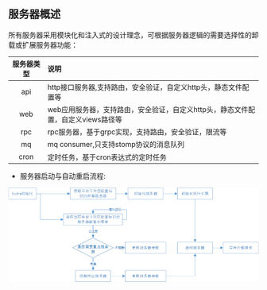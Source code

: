 ## 服务器概述
所有服务器采用模块化和注入式的设计理念，可根据服务器逻辑的需要选择性的卸载或扩展服务器功能：

|服务器类型|说明|
|:------:|:------|
|api|http接口服务器,支持路由，安全验证，自定义http头，静态文件配置等|
|web|web应用服务器，支持路由，安全验证，自定义http头，静态文件配置，自定义views路径等|
|rpc|rpc服务器，基于grpc实现，支持路由，安全验证，限流等|
|mq|mq consumer,只支持stomp协议的消息队列|
|cron|定时任务，基于cron表达式的定时任务|

+ 服务器启动与自动重启流程:

![服务器](https://github.com/qxnw/hydra/blob/master/quickstart/server.png?raw=true)

